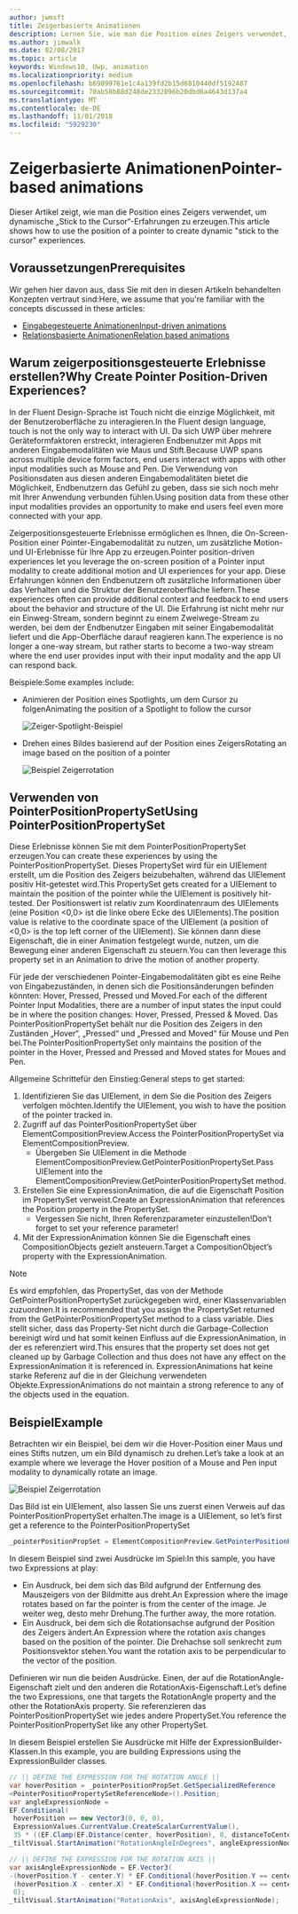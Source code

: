 ```yaml
---
author: jwmsft
title: Zeigerbasierte Animationen
description: Lernen Sie, wie man die Position eines Zeigers verwendet, um dynamische „Stick to the Cursor“-Erfahrungen zu erzeugen.
ms.author: jimwalk
ms.date: 02/08/2017
ms.topic: article
keywords: Windows10, Uwp, animation
ms.localizationpriority: medium
ms.openlocfilehash: b69899761e1c4a139fd2b15d6810440df5192487
ms.sourcegitcommit: 70ab58b88d248de2332096b20dbd6a4643d137a4
ms.translationtype: MT
ms.contentlocale: de-DE
ms.lasthandoff: 11/01/2018
ms.locfileid: "5929230"
---
```

# <a name="pointer-based-animations"></a><span data-ttu-id="b1bac-104">Zeigerbasierte Animationen</span><span class="sxs-lookup"><span data-stu-id="b1bac-104">Pointer-based animations</span></span>

<span data-ttu-id="b1bac-105">Dieser Artikel zeigt, wie man die Position eines Zeigers verwendet, um dynamische „Stick to the Cursor“-Erfahrungen zu erzeugen.</span><span class="sxs-lookup"><span data-stu-id="b1bac-105">This article shows how to use the position of a pointer to create dynamic "stick to the cursor" experiences.</span></span>

## <a name="prerequisites"></a><span data-ttu-id="b1bac-106">Voraussetzungen</span><span class="sxs-lookup"><span data-stu-id="b1bac-106">Prerequisites</span></span>

<span data-ttu-id="b1bac-107">Wir gehen hier davon aus, dass Sie mit den in diesen Artikeln behandelten Konzepten vertraut sind:</span><span class="sxs-lookup"><span data-stu-id="b1bac-107">Here, we assume that you're familiar with the concepts discussed in these articles:</span></span>

- [<span data-ttu-id="b1bac-108">Eingabegesteuerte Animationen</span><span class="sxs-lookup"><span data-stu-id="b1bac-108">Input-driven animations</span></span>](input-driven-animations.md)
- [<span data-ttu-id="b1bac-109">Relationsbasierte Animationen</span><span class="sxs-lookup"><span data-stu-id="b1bac-109">Relation based animations</span></span>](relation-animations.md)

## <a name="why-create-pointer-position-driven-experiences"></a><span data-ttu-id="b1bac-110">Warum zeigerpositionsgesteuerte Erlebnisse erstellen?</span><span class="sxs-lookup"><span data-stu-id="b1bac-110">Why Create Pointer Position-Driven Experiences?</span></span>

<span data-ttu-id="b1bac-111">In der Fluent Design-Sprache ist Touch nicht die einzige Möglichkeit, mit der Benutzeroberfläche zu interagieren.</span><span class="sxs-lookup"><span data-stu-id="b1bac-111">In the Fluent design language, touch is not the only way to interact with UI.</span></span> <span data-ttu-id="b1bac-112">Da sich UWP über mehrere Geräteformfaktoren erstreckt, interagieren Endbenutzer mit Apps mit anderen Eingabemodalitäten wie Maus und Stift.</span><span class="sxs-lookup"><span data-stu-id="b1bac-112">Because UWP spans across multiple device form factors, end users interact with apps with other input modalities such as Mouse and Pen.</span></span> <span data-ttu-id="b1bac-113">Die Verwendung von Positionsdaten aus diesen anderen Eingabemodalitäten bietet die Möglichkeit, Endbenutzern das Gefühl zu geben, dass sie sich noch mehr mit Ihrer Anwendung verbunden fühlen.</span><span class="sxs-lookup"><span data-stu-id="b1bac-113">Using position data from these other input modalities provides an opportunity to make end users feel even more connected with your app.</span></span>

<span data-ttu-id="b1bac-114">Zeigerpositionsgesteuerte Erlebnisse ermöglichen es Ihnen, die On-Screen-Position einer Pointer-Eingabemodalität zu nutzen, um zusätzliche Motion- und UI-Erlebnisse für Ihre App zu erzeugen.</span><span class="sxs-lookup"><span data-stu-id="b1bac-114">Pointer position-driven experiences let you leverage the on-screen position of a Pointer input modality to create additional motion and UI experiences for your app.</span></span> <span data-ttu-id="b1bac-115">Diese Erfahrungen können den Endbenutzern oft zusätzliche Informationen über das Verhalten und die Struktur der Benutzeroberfläche liefern.</span><span class="sxs-lookup"><span data-stu-id="b1bac-115">These experiences often can provide additional context and feedback to end users about the behavior and structure of the UI.</span></span> <span data-ttu-id="b1bac-116">Die Erfahrung ist nicht mehr nur ein Einweg-Stream, sondern beginnt zu einem Zweiwege-Stream zu werden, bei dem der Endbenutzer Eingaben mit seiner Eingabemodalität liefert und die App-Oberfläche darauf reagieren kann.</span><span class="sxs-lookup"><span data-stu-id="b1bac-116">The experience is no longer a one-way stream, but rather starts to become a two-way stream where the end user provides input with their input modality and the app UI can respond back.</span></span>

<span data-ttu-id="b1bac-117">Beispiele:</span><span class="sxs-lookup"><span data-stu-id="b1bac-117">Some examples include:</span></span>

- <span data-ttu-id="b1bac-118">Animieren der Position eines Spotlights, um dem Cursor zu folgen</span><span class="sxs-lookup"><span data-stu-id="b1bac-118">Animating the position of a Spotlight to follow the cursor</span></span>

    ![Zeiger-Spotlight-Beispiel](images/animation/spotlight-reveal.gif)

- <span data-ttu-id="b1bac-120">Drehen eines Bildes basierend auf der Position eines Zeigers</span><span class="sxs-lookup"><span data-stu-id="b1bac-120">Rotating an image based on the position of a pointer</span></span>

    ![Beispiel Zeigerrotation](images/animation/pointer-rotate.gif)

## <a name="using-pointerpositionpropertyset"></a><span data-ttu-id="b1bac-122">Verwenden von PointerPositionPropertySet</span><span class="sxs-lookup"><span data-stu-id="b1bac-122">Using PointerPositionPropertySet</span></span>

<span data-ttu-id="b1bac-123">Diese Erlebnisse können Sie mit dem PointerPositionPropertySet erzeugen.</span><span class="sxs-lookup"><span data-stu-id="b1bac-123">You can create these experiences by using the PointerPositionPropertySet.</span></span> <span data-ttu-id="b1bac-124">Dieses PropertySet wird für ein UIElement erstellt, um die Position des Zeigers beizubehalten, während das UIElement positiv Hit-getestet wird.</span><span class="sxs-lookup"><span data-stu-id="b1bac-124">This PropertySet gets created for a UIElement to maintain the position of the pointer while the UIElement is positively hit-tested.</span></span> <span data-ttu-id="b1bac-125">Der Positionswert ist relativ zum Koordinatenraum des UIElements (eine Position <0,0> ist die linke obere Ecke des UIElements).</span><span class="sxs-lookup"><span data-stu-id="b1bac-125">The position value is relative to the coordinate space of the UIElement (a position of <0,0> is the top left corner of the UIElement).</span></span> <span data-ttu-id="b1bac-126">Sie können dann diese Eigenschaft, die in einer Animation festgelegt wurde, nutzen, um die Bewegung einer anderen Eigenschaft zu steuern.</span><span class="sxs-lookup"><span data-stu-id="b1bac-126">You can then leverage this property set in an Animation to drive the motion of another property.</span></span>

<span data-ttu-id="b1bac-127">Für jede der verschiedenen Pointer-Eingabemodalitäten gibt es eine Reihe von Eingabezuständen, in denen sich die Positionsänderungen befinden könnten: Hover, Pressed, Pressed und Moved.</span><span class="sxs-lookup"><span data-stu-id="b1bac-127">For each of the different Pointer Input Modalities, there are a number of input states the input could be in where the position changes: Hover, Pressed, Pressed & Moved.</span></span> <span data-ttu-id="b1bac-128">Das PointerPositionPropertySet behält nur die Position des Zeigers in den Zuständen „Hover“, „Pressed“ und „Pressed and Moved“ für Mouse und Pen bei.</span><span class="sxs-lookup"><span data-stu-id="b1bac-128">The PointerPositionPropertySet only maintains the position of the pointer in the Hover, Pressed and Pressed and Moved states for Moues and Pen.</span></span>

<span data-ttu-id="b1bac-129">Allgemeine Schrittefür den Einstieg:</span><span class="sxs-lookup"><span data-stu-id="b1bac-129">General steps to get started:</span></span>

1. <span data-ttu-id="b1bac-130">Identifizieren Sie das UIElement, in dem Sie die Position des Zeigers verfolgen möchten.</span><span class="sxs-lookup"><span data-stu-id="b1bac-130">Identify the UIElement, you wish to have the position of the pointer tracked in.</span></span>
1. <span data-ttu-id="b1bac-131">Zugriff auf das PointerPositionPropertySet über ElementCompositionPreview.</span><span class="sxs-lookup"><span data-stu-id="b1bac-131">Access the PointerPositionPropertySet via ElementCompositionPreview.</span></span>
    - <span data-ttu-id="b1bac-132">Übergeben Sie UIElement in die Methode ElementCompositionPreview.GetPointerPositionPropertySet.</span><span class="sxs-lookup"><span data-stu-id="b1bac-132">Pass UIElement into the ElementCompositionPreview.GetPointerPositionPropertySet method.</span></span>
1. <span data-ttu-id="b1bac-133">Erstellen Sie eine ExpressionAnimation, die auf die Eigenschaft Position im PropertySet verweist.</span><span class="sxs-lookup"><span data-stu-id="b1bac-133">Create an ExpressionAnimation that references the Position property in the PropertySet.</span></span>
    - <span data-ttu-id="b1bac-134">Vergessen Sie nicht, Ihren Referenzparameter einzustellen!</span><span class="sxs-lookup"><span data-stu-id="b1bac-134">Don’t forget to set your reference parameter!</span></span>
1. <span data-ttu-id="b1bac-135">Mit der ExpressionAnimation können Sie die Eigenschaft eines CompositionObjects gezielt ansteuern.</span><span class="sxs-lookup"><span data-stu-id="b1bac-135">Target a CompositionObject’s property with the ExpressionAnimation.</span></span>

> [!NOTE]
> <span data-ttu-id="b1bac-136">Es wird empfohlen, das PropertySet, das von der Methode GetPointerPositionPropertySet zurückgegeben wird, einer Klassenvariablen zuzuordnen.</span><span class="sxs-lookup"><span data-stu-id="b1bac-136">It is recommended that you assign the PropertySet returned from the GetPointerPositionPropertySet method to a class variable.</span></span> <span data-ttu-id="b1bac-137">Dies stellt sicher, dass das Property-Set nicht durch die Garbage-Collection bereinigt wird und hat somit keinen Einfluss auf die ExpressionAnimation, in der es referenziert wird.</span><span class="sxs-lookup"><span data-stu-id="b1bac-137">This ensures that the property set does not get cleaned up by Garbage Collection and thus does not have any effect on the ExpressionAnimation it is referenced in.</span></span> <span data-ttu-id="b1bac-138">ExpressionAnimations hat keine starke Referenz auf die in der Gleichung verwendeten Objekte.</span><span class="sxs-lookup"><span data-stu-id="b1bac-138">ExpressionAnimations do not maintain a strong reference to any of the objects used in the equation.</span></span>

## <a name="example"></a><span data-ttu-id="b1bac-139">Beispiel</span><span class="sxs-lookup"><span data-stu-id="b1bac-139">Example</span></span>

<span data-ttu-id="b1bac-140">Betrachten wir ein Beispiel, bei dem wir die Hover-Position einer Maus und eines Stifts nutzen, um ein Bild dynamisch zu drehen.</span><span class="sxs-lookup"><span data-stu-id="b1bac-140">Let’s take a look at an example where we leverage the Hover position of a Mouse and Pen input modality to dynamically rotate an image.</span></span>

![Beispiel Zeigerrotation](images/animation/pointer-rotate.gif)

<span data-ttu-id="b1bac-142">Das Bild ist ein UIElement, also lassen Sie uns zuerst einen Verweis auf das PointerPositionPropertySet erhalten.</span><span class="sxs-lookup"><span data-stu-id="b1bac-142">The image is a UIElement, so let’s first get a reference to the PointerPositionPropertySet</span></span>

```csharp
_pointerPositionPropSet = ElementCompositionPreview.GetPointerPositionPropertySet(UIElement element);
```

<span data-ttu-id="b1bac-143">In diesem Beispiel sind zwei Ausdrücke im Spiel:</span><span class="sxs-lookup"><span data-stu-id="b1bac-143">In this sample, you have two Expressions at play:</span></span>

- <span data-ttu-id="b1bac-144">Ein Ausdruck, bei dem sich das Bild aufgrund der Entfernung des Mauszeigers von der Bildmitte aus dreht.</span><span class="sxs-lookup"><span data-stu-id="b1bac-144">An Expression where the image rotates based on far the pointer is from the center of the image.</span></span> <span data-ttu-id="b1bac-145">Je weiter weg, desto mehr Drehung.</span><span class="sxs-lookup"><span data-stu-id="b1bac-145">The further away, the more rotation.</span></span>
- <span data-ttu-id="b1bac-146">Ein Ausdruck, bei dem sich die Rotationsachse aufgrund der Position des Zeigers ändert.</span><span class="sxs-lookup"><span data-stu-id="b1bac-146">An Expression where the rotation axis changes based on the position of the pointer.</span></span> <span data-ttu-id="b1bac-147">Die Drehachse soll senkrecht zum Positionsvektor stehen.</span><span class="sxs-lookup"><span data-stu-id="b1bac-147">You want the rotation axis to be perpendicular to the vector of the position.</span></span>

<span data-ttu-id="b1bac-148">Definieren wir nun die beiden Ausdrücke. Einen, der auf die RotationAngle-Eigenschaft zielt und den anderen die RotationAxis-Eigenschaft.</span><span class="sxs-lookup"><span data-stu-id="b1bac-148">Let’s define the two Expressions, one that targets the RotationAngle property and the other the RotationAxis property.</span></span> <span data-ttu-id="b1bac-149">Sie referenzieren das PointerPositionPropertySet wie jedes andere PropertySet.</span><span class="sxs-lookup"><span data-stu-id="b1bac-149">You reference the PointerPositionPropertySet like any other PropertySet.</span></span>

<span data-ttu-id="b1bac-150">In diesem Beispiel erstellen Sie Ausdrücke mit Hilfe der ExpressionBuilder-Klassen.</span><span class="sxs-lookup"><span data-stu-id="b1bac-150">In this example, you are building Expressions using the ExpressionBuilder classes.</span></span>

```csharp
// || DEFINE THE EXPRESSION FOR THE ROTATION ANGLE ||
var hoverPosition = _pointerPositionPropSet.GetSpecializedReference
<PointerPositionPropertySetReferenceNode>().Position;
var angleExpressionNode =
EF.Conditional(
 hoverPosition == new Vector3(0, 0, 0),
 ExpressionValues.CurrentValue.CreateScalarCurrentValue(),
 35 * ((EF.Clamp(EF.Distance(center, hoverPosition), 0, distanceToCenter) % distanceToCenter) / distanceToCenter));
_tiltVisual.StartAnimation("RotationAngleInDegrees", angleExpressionNode);

// || DEFINE THE EXPRESSION FOR THE ROTATION AXIS ||
var axisAngleExpressionNode = EF.Vector3(
-(hoverPosition.Y - center.Y) * EF.Conditional(hoverPosition.Y == center.Y, 0, 1),
 (hoverPosition.X - center.X) * EF.Conditional(hoverPosition.X == center.X, 0, 1),
 0);
_tiltVisual.StartAnimation("RotationAxis", axisAngleExpressionNode);
```